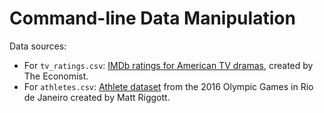 # Command-line Data Manipulation

Data sources:

- For `tv_ratings.csv`: [IMDb ratings for American TV dramas](https://github.com/TheEconomist/graphic-detail-data/tree/master/data/2018-11-24_tv-ratings), created by The Economist.
- For `athletes.csv`: [Athlete dataset](https://github.com/flother/rio2016) from the 2016 Olympic Games in Rio de Janeiro created by Matt Riggott.

